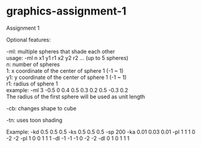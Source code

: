 graphics-assignment-1
=====================

Assignment 1

Optional features:

-ml: multiple spheres that shade each other  
  usage: -ml n x1 y1 r1 x2 y2 r2 ... (up to 5 spheres)  
  n:  number of spheres  
  1: x coordinate of the center of sphere 1 (-1 ~ 1)  
  y1: y coordinate of the center of sphere 1 (-1 ~ 1)  
  r1: radius of sphere 1  
  example: -ml 3 -0.5 0 0.4 0.5 0.3 0.2 0.5 -0.3 0.2  
  The radius of the first sphere will be used as unit length  
  
-cb: changes shape to cube

-tn: uses toon shading

Example:
-kd 0.5 0.5 0.5 -ks 0.5 0.5 0.5 -sp 200 -ka 0.01 0.03 0.01 -pl 1 1 1 0 -2 -2 -pl 1 0 0 1 1 1 -dl -1 -1 -1 0 -2 -2 -dl 0 1 0 1 1 1
